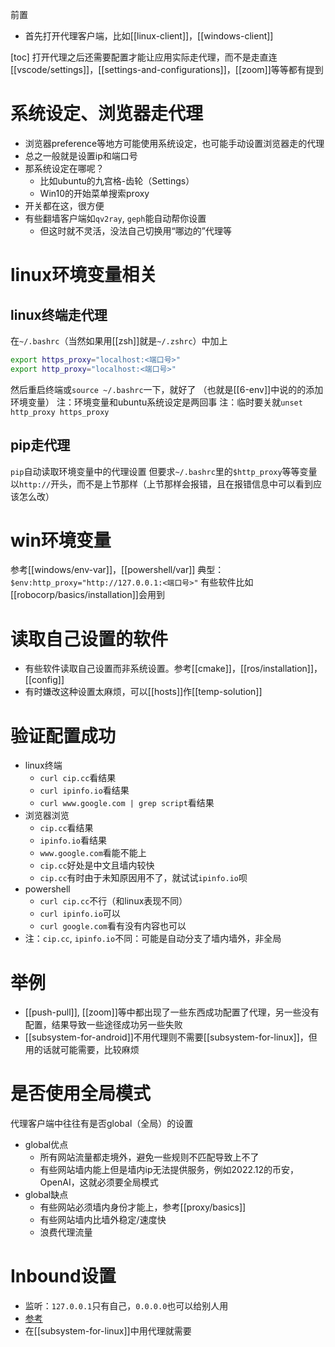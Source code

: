 前置
- 首先打开代理客户端，比如[[linux-client]]，[[windows-client]]

[toc]
打开代理之后还需要配置才能让应用实际走代理，而不是走直连
[[vscode/settings]]，[[settings-and-configurations]]，[[zoom]]等等都有提到
# 系统设定、浏览器走代理
- 浏览器preference等地方可能使用系统设定，也可能手动设置浏览器走的代理
- 总之一般就是设置ip和端口号
- 那系统设定在哪呢？
  - 比如ubuntu的九宫格-齿轮（Settings）
  - Win10的开始菜单搜索proxy
- 开关都在这，很方便
- 有些翻墙客户端如`qv2ray`, `geph`能自动帮你设置
  - 但这时就不灵活，没法自己切换用“哪边的”代理等
# linux环境变量相关
## linux终端走代理
在`~/.bashrc`（当然如果用[[zsh]]就是`~/.zshrc`）中加上
```sh
export https_proxy="localhost:<端口号>"
export http_proxy="localhost:<端口号>"
```
然后重启终端或`source ~/.bashrc`一下，就好了
（也就是[[6-env]]中说的的添加环境变量）
注：环境变量和ubuntu系统设定是两回事
注：临时要关就`unset http_proxy https_proxy`
## pip走代理
`pip`自动读取环境变量中的代理设置
但要求`~/.bashrc`里的`$http_proxy`等等变量以`http://`开头，而不是上节那样（上节那样会报错，且在报错信息中可以看到应该怎么改）
# win环境变量
参考[[windows/env-var]]，[[powershell/var]]
典型：`$env:http_proxy="http://127.0.0.1:<端口号>"`
有些软件比如[[robocorp/basics/installation]]会用到
# 读取自己设置的软件
- 有些软件读取自己设置而非系统设置。参考[[cmake]]，[[ros/installation]]，[[config]]
- 有时嫌改这种设置太麻烦，可以[[hosts]]作[[temp-solution]]
# 验证配置成功
- linux终端
  - `curl cip.cc`看结果
  - `curl ipinfo.io`看结果
  - `curl www.google.com | grep script`看结果
- 浏览器浏览
  - `cip.cc`看结果
  - `ipinfo.io`看结果
  - `www.google.com`看能不能上
  - `cip.cc`好处是中文且墙内较快
  - `cip.cc`有时由于未知原因用不了，就试试`ipinfo.io`呗
- powershell
  - `curl cip.cc`不行（和linux表现不同）
  - `curl ipinfo.io`可以
  - `curl google.com`看有没有内容也可以
- 注：`cip.cc`, `ipinfo.io`不同：可能是自动分支了墙内墙外，非全局
# 举例
- [[push-pull]], [[zoom]]等中都出现了一些东西成功配置了代理，另一些没有配置，结果导致一些途径成功另一些失败
- [[subsystem-for-android]]不用代理则不需要[[subsystem-for-linux]]，但用的话就可能需要，比较麻烦
# 是否使用全局模式
代理客户端中往往有是否global（全局）的设置
- global优点
  - 所有网站流量都走境外，避免一些规则不匹配导致上不了
  - 有些网站墙内能上但是墙内ip无法提供服务，例如2022.12的币安，OpenAI，这就必须要全局模式
- global缺点
  - 有些网站必须墙内身份才能上，参考[[proxy/basics]]
  - 有些网站墙内比墙外稳定/速度快
  - 浪费代理流量
# Inbound设置
- 监听：`127.0.0.1`只有自己，`0.0.0.0`也可以给别人用
- [参考](https://github.com/qv2ray/qv2ray/issues/414)
- 在[[subsystem-for-linux]]中用代理就需要